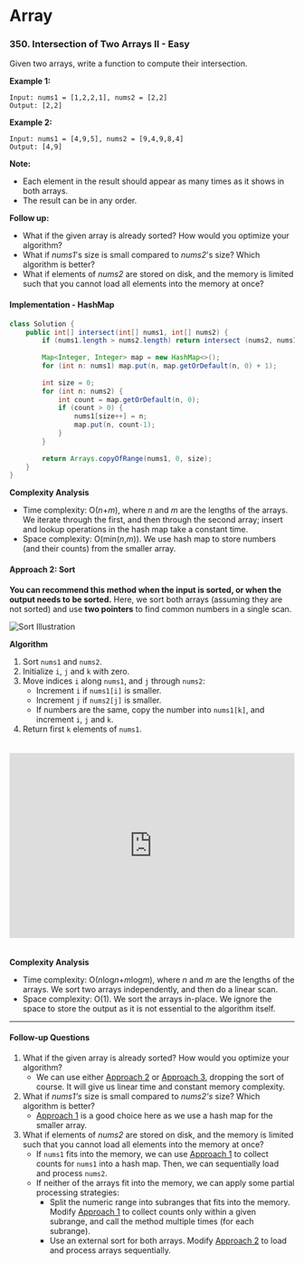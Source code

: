 # Array

### 350. Intersection of Two Arrays II - Easy

Given two arrays, write a function to compute their intersection.

**Example 1:**

```
Input: nums1 = [1,2,2,1], nums2 = [2,2]
Output: [2,2]
```

**Example 2:**

```
Input: nums1 = [4,9,5], nums2 = [9,4,9,8,4]
Output: [4,9]
```

**Note:**

- Each element in the result should appear as many times as it shows in both arrays.
- The result can be in any order.

**Follow up:**

- What if the given array is already sorted? How would you optimize your algorithm?
- What if *nums1*'s size is small compared to *nums2*'s size? Which algorithm is better?
- What if elements of *nums2* are stored on disk, and the memory is limited such that you cannot load all elements into the memory at once?

#### Implementation - HashMap

```java
class Solution {
    public int[] intersect(int[] nums1, int[] nums2) {
        if (nums1.length > nums2.length) return intersect (nums2, nums1);
        
        Map<Integer, Integer> map = new HashMap<>();
        for (int n: nums1) map.put(n, map.getOrDefault(n, 0) + 1);
        
        int size = 0;
        for (int n: nums2) {
            int count = map.getOrDefault(n, 0);
            if (count > 0) {
                nums1[size++] = n;
                map.put(n, count-1);
            }
        }
        
        return Arrays.copyOfRange(nums1, 0, size);
    }
}
```

**Complexity Analysis**

- Time complexity: O(*n*+*m*), where *n* and *m* are the lengths of the arrays. We iterate through the first, and then through the second array; insert and lookup operations in the hash map take a constant time.
- Space complexity: O(min(*n*,*m*)). We use hash map to store numbers (and their counts) from the smaller array.

#### Approach 2: Sort

**You can recommend this method when the input is sorted, or when the output needs to be sorted.** Here, we sort both arrays (assuming they are not sorted) and use **two pointers** to find common numbers in a single scan.

![Sort Illustration](https://leetcode.com/problems/intersection-of-two-arrays-ii/Figures/350/350_approach2-v2.png)

**Algorithm**

1. Sort `nums1` and `nums2`.
2. Initialize `i`, `j` and `k` with zero.
3. Move indices `i` along `nums1`, and `j` through `nums2`:
   - Increment `i` if `nums1[i]` is smaller.
   - Increment `j` if `nums2[j]` is smaller.
   - If numbers are the same, copy the number into `nums1[k]`, and increment `i`, `j` and `k`.
4. Return first `k` elements of `nums1`.

<iframe src="https://leetcode.com/playground/ih9uynPf/shared" frameborder="0" width="100%" height="327" name="ih9uynPf" style="box-sizing: border-box; margin: 20px 0px; color: rgba(0, 0, 0, 0.65); font-family: -apple-system, BlinkMacSystemFont, &quot;Segoe UI&quot;, &quot;PingFang SC&quot;, &quot;Hiragino Sans GB&quot;, &quot;Microsoft YaHei&quot;, &quot;Helvetica Neue&quot;, Helvetica, Arial, sans-serif, &quot;Apple Color Emoji&quot;, &quot;Segoe UI Emoji&quot;, &quot;Segoe UI Symbol&quot;; font-size: 14px; font-style: normal; font-variant-ligatures: normal; font-variant-caps: normal; font-weight: 400; letter-spacing: normal; orphans: 2; text-align: start; text-indent: 0px; text-transform: none; white-space: normal; widows: 2; word-spacing: 0px; -webkit-text-stroke-width: 0px; background-color: rgb(255, 255, 255); text-decoration-style: initial; text-decoration-color: initial;"></iframe>

**Complexity Analysis**

- Time complexity: O(*n*log*n*+*m*log*m*), where *n* and *m* are the lengths of the arrays. We sort two arrays independently, and then do a linear scan.
- Space complexity: O(1). We sort the arrays in-place. We ignore the space to store the output as it is not essential to the algorithm itself.

------

#### Follow-up Questions

1. What if the given array is already sorted? How would you optimize your algorithm?
   - We can use either [Approach 2](https://leetcode.com/problems/intersection-of-two-arrays-ii/solution/#approach-2-sort) or [Approach 3](https://leetcode.com/problems/intersection-of-two-arrays-ii/solution/#approach-3-built-in-intersection), dropping the sort of course. It will give us linear time and constant memory complexity.
2. What if *nums1's* size is small compared to *nums2's* size? Which algorithm is better?
   - [Approach 1](https://leetcode.com/problems/intersection-of-two-arrays-ii/solution/#approach-1-hash-map) is a good choice here as we use a hash map for the smaller array.
3. What if elements of *nums2* are stored on disk, and the memory is limited such that you cannot load all elements into the memory at once?
   - If `nums1` fits into the memory, we can use [Approach 1](https://leetcode.com/problems/intersection-of-two-arrays-ii/solution/#approach-1-hash-map) to collect counts for `nums1` into a hash map. Then, we can sequentially load and process `nums2`.
   - If neither of the arrays fit into the memory, we can apply some partial processing strategies:
     - Split the numeric range into subranges that fits into the memory. Modify [Approach 1](https://leetcode.com/problems/intersection-of-two-arrays-ii/solution/#approach-1-hash-map) to collect counts only within a given subrange, and call the method multiple times (for each subrange).
     - Use an external sort for both arrays. Modify [Approach 2](https://leetcode.com/problems/intersection-of-two-arrays-ii/solution/#approach-2-sort) to load and process arrays sequentially.